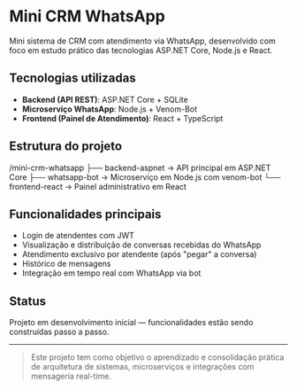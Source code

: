 # Mini CRM WhatsApp

Mini sistema de CRM com atendimento via WhatsApp, desenvolvido com foco em estudo prático das tecnologias ASP.NET Core, Node.js e React.

## Tecnologias utilizadas

- **Backend (API REST)**: ASP.NET Core + SQLite
- **Microserviço WhatsApp**: Node.js + Venom-Bot
- **Frontend (Painel de Atendimento)**: React + TypeScript

## Estrutura do projeto

/mini-crm-whatsapp 
    ├── backend-aspnet → API principal em ASP.NET Core 
    ├── whatsapp-bot → Microserviço em Node.js com venom-bot 
    └── frontend-react → Painel administrativo em React

## Funcionalidades principais

- Login de atendentes com JWT
- Visualização e distribuição de conversas recebidas do WhatsApp
- Atendimento exclusivo por atendente (após "pegar" a conversa)
- Histórico de mensagens
- Integração em tempo real com WhatsApp via bot

## Status

Projeto em desenvolvimento inicial — funcionalidades estão sendo construídas passo a passo.

---

> Este projeto tem como objetivo o aprendizado e consolidação prática de arquitetura de sistemas, microserviços e integrações com mensageria real-time.

